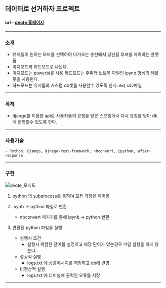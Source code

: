 ## 데이터로 선거하자 프로젝트

#### url - [dvote 홈페이지](https://dvote.kr)

_____

### 소개
- 유저들이 원하는 모드를 선택하여 다가오는 총선에서 당선될 후보를 예측하는 플랫폼
- 이지모드와 하드모드로 나뉜다.
- 이지모드는 powerbi를 사용 하드모드는 주피터 노트북 파일인 ipynb 형식의 템플릿을 사용한다.
- 하드모드는 유저들의 커스텀 db셋을 사용할수 있도록 한다. ex) csv파일
 
_____
 
### 목적
- django를 이용한 api로 사용자들의 요청을 받은 스프링에서 다시 요청을 받아 db에 반영할수 있도록 한다.

_____

### 사용기술
    - Python, Django, Djnago-rest-framwork, nbconvert, ipython, after-response
    
_____

### 구현

![dvote_모식도](https://user-images.githubusercontent.com/58219293/81810503-044f6d00-955e-11ea-838b-2679fdfa7809.png)


1. python 의 subprocess를 통하여 모든 과정을 제어함

2. ipynb -> python 파일로 변환
    - nbconvert 패키지를 통해 ipynb -> python 변환

3. 변환된 python 파일을 실행
    - 실행시 조건
        - 실행시 위험한 단어를 설정하고 해당 단어가 있는경우 파일 실행을 하지 않는다.
    - 성공적 실행
        - logs.txt 에 성공메시지를 저장하고 db에 반영
    - 비정상적 실행
        - logs.txt 에 터미널에 출력된 오류를 저장

_____



